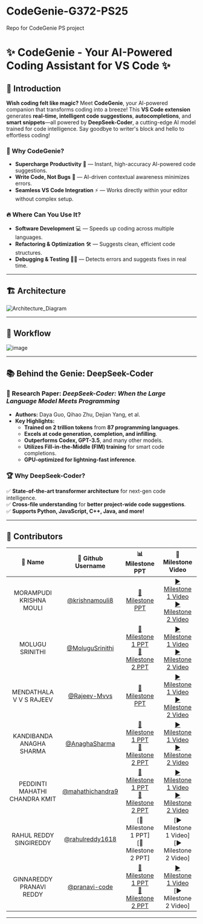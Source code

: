 # CodeGenie-G372-PS25
Repo for CodeGenie PS project


# ✨ CodeGenie - Your AI-Powered Coding Assistant for VS Code ✨

## 🚀 Introduction

**Wish coding felt like magic?** Meet **CodeGenie**, your AI-powered companion that transforms coding into a breeze! This **VS Code extension** generates **real-time, intelligent code suggestions**, **autocompletions**, and **smart snippets**—all powered by **DeepSeek-Coder**, a cutting-edge AI model trained for code intelligence. Say goodbye to writer's block and hello to effortless coding! 

### 🎯 Why CodeGenie?
- **Supercharge Productivity** 🚀 — Instant, high-accuracy AI-powered code suggestions.
- **Write Code, Not Bugs** 🐞 — AI-driven contextual awareness minimizes errors.
- **Seamless VS Code Integration** ⚡ — Works directly within your editor without complex setup.

### 🔥 Where Can You Use It?
- **Software Development** 💻 — Speeds up coding across multiple languages.
- **Refactoring & Optimization** 🛠️ — Suggests clean, efficient code structures.
- **Debugging & Testing** 🕵️‍♂️ — Detects errors and suggests fixes in real time.

---

## 🏗️ Architecture 
![Architecture_Diagram](https://github.com/user-attachments/assets/e09def6c-a246-4a13-91e9-9c4de080478f)

---

## 🔄 Workflow
![image](https://github.com/user-attachments/assets/8e46f71b-f879-4e76-91a6-5beb114baee5)

---

## 📚 Behind the Genie: DeepSeek-Coder
### 🔹 Research Paper: *DeepSeek-Coder: When the Large Language Model Meets Programming*
- **Authors:** Daya Guo, Qihao Zhu, Dejian Yang, et al.
- **Key Highlights:**
  - **Trained on 2 trillion tokens** from **87 programming languages**.
  - **Excels at code generation, completion, and infilling**.
  - **Outperforms Codex, GPT-3.5**, and many other models.
  - **Utilizes Fill-in-the-Middle (FIM) training** for smart code completions.
  - **GPU-optimized for lightning-fast inference**.

### 🏆 Why DeepSeek-Coder?
✅ **State-of-the-art transformer architecture** for next-gen code intelligence.  
✅ **Cross-file understanding** for **better project-wide code suggestions**.  
✅ **Supports Python, JavaScript, C++, Java, and more!**

---

## 👥 Contributors

| 👤 **Name** | 🐙 **Github Username** | 📊 **Milestone PPT** | 🎥 **Milestone Video** |
|:----------:|:----------------------:|:--------------------:|:-----------------------:|
| MORAMPUDI KRISHNA MOULI | [@krishnamouli8](https://github.com/krishnamouli8) | [📄 Milestone PPT](https://docs.google.com/presentation/d/1cM4YVWMBToQ9lOlk_zdpKNM7vXGfWL_t/edit?usp=sharing&ouid=103952617888174173371&rtpof=true&sd=true) | [▶️ Milestone 1 Video](https://drive.google.com/file/d/1dQVsT0ywwKFmh5I0ZjrsTSPOAiKcB-KB/view?usp=drive_link) <br> [▶️ Milestone 2 Video](https://youtu.be/IaT3AjLY7kE) |
| MOLUGU SRINITHI | [@MoluguSrinithi](https://github.com/MoluguSrinithi) | [📄 Milestone 1 PPT](https://docs.google.com/presentation/d/1ldLN8-VJXPo22tHoWNemVGqlrlqxqsFj/edit?slide=id.p1#slide=id.p1)<br>   [📄 Milestone 2 PPT](https://docs.google.com/presentation/d/1rgsqtgVPfE2Y8b3PMJhjyKp7EAJOaCz9/edit?slide=id.p1#slide=id.p1)| [▶️ Milestone 1 Video](https://drive.google.com/file/d/1n2HA_9hfQVarrWV2DcB1kLtwjweb5nx1/view?usp=drive_link) <br> [▶️ Milestone 2 Video](https://youtu.be/dDmdxrOMx7o) |
| MENDATHALA V V S RAJEEV | [@Rajeev-Mvvs](https://github.com/Rajeev-Mvvs) | [📄 Milestone PPT](https://docs.google.com/presentation/d/1b8frBGxhPhR_g-yL7dB5zd9h2-tq6h6L/edit?usp=sharing&ouid=116047196115998265699&rtpof=true&sd=true) | [▶️ Milestone 1 Video](https://drive.google.com/file/d/1BJ9dk12k3PRrV9zoww0MB-rXWkVkkQlB/view?usp=sharing) <br> [▶️ Milestone 2 Video](https://youtu.be/QfNdCE_Tx5E?si=DI_0ZRDYN3C_dcKB) | 
| KANDIBANDA ANAGHA SHARMA | [@AnaghaSharma](https://github.com/AnaghaSharma) | [📄 Milestone 1 PPT](https://drive.google.com/file/d/1QmTrqtIh3BJIXPLe4tDclIFVBpjVR25V/view?usp=drive_link) <br>[📄 Milestone 2 PPT](https://docs.google.com/presentation/d/1XxvjRs9bh25AGHm9WiTfoRzWuDiH3n8-/edit?usp=drive_link&ouid=113661394761096978905&rtpof=true&sd=true) | [▶️ Milestone 1 Video](https://youtu.be/odANH22ugZg) <br> [▶️ Milestone 2 Video](https://youtu.be/GCNj4w0_hKo) |
| PEDDINTI MAHATHI CHANDRA KMIT | [@mahathichandra9](https://github.com/mahathichandra9) | [📄 Milestone 1 PPT](https://docs.google.com/presentation/d/1Y73U39DpElhee9wd6eaC1w4A0nekxpBV/edit?usp=sharing&ouid=101659076502568375559&rtpof=true&sd=true) <br> [📄 Milestone 2 PPT](https://docs.google.com/presentation/d/1zPgV0-aTqxUkSXuXdJ-noZCUnxIXFr3y/edit?usp=sharing&ouid=101659076502568375559&rtpof=true&sd=true) | [▶️ Milestone 1 Video](https://youtu.be/OCjB3oX7RWI) <br> [▶️ Milestone 2 Video](https://youtu.be/v0NSDmjkJWc) |
| RAHUL REDDY SINGIREDDY | [@rahulreddy1618](https://github.com/rahulreddy1618) | [📄 Milestone 1 PPT] <br>   [📄 Milestone 2 PPT] | [▶️ Milestone 1 Video] <br> [▶️ Milestone 2 Video] |
| GINNAREDDY PRANAVI REDDY | [@pranavi-code](https://github.com/pranavi-code) | [📄 Milestone 1 PPT](https://docs.google.com/presentation/d/1BLSLzoxvhYFNPmswDu1RUOAj-nhfLM7d/editusp=sharing&ouid=111666445681427702025&rtpof=true&sd=true) <br> [📄 Milestone 2 PPT](https://docs.google.com/presentation/d/1KA9KD8haVAKxwORYqJXtAO9OaK2dLr80/edit?usp=sharing&ouid=111666445681427702025&rtpof=true&sd=true) | [▶️ Milestone 1 Video](https://drive.google.com/drive/folders/17p7k2JithVRU6cUJJp0nWLg2Gf911rQc?usp=sharing) <br> [▶️ Milestone 2 Video] |

---
